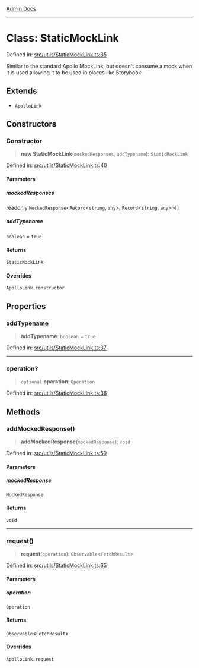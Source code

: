 [Admin Docs](/)

***

# Class: StaticMockLink

Defined in: [src/utils/StaticMockLink.ts:35](https://github.com/PalisadoesFoundation/talawa-admin/blob/main/src/utils/StaticMockLink.ts#L35)

Similar to the standard Apollo MockLink, but doesn't consume a mock
when it is used allowing it to be used in places like Storybook.

## Extends

- `ApolloLink`

## Constructors

### Constructor

> **new StaticMockLink**(`mockedResponses`, `addTypename`): `StaticMockLink`

Defined in: [src/utils/StaticMockLink.ts:40](https://github.com/PalisadoesFoundation/talawa-admin/blob/main/src/utils/StaticMockLink.ts#L40)

#### Parameters

##### mockedResponses

readonly `MockedResponse`\<`Record`\<`string`, `any`\>, `Record`\<`string`, `any`\>\>[]

##### addTypename

`boolean` = `true`

#### Returns

`StaticMockLink`

#### Overrides

`ApolloLink.constructor`

## Properties

### addTypename

> **addTypename**: `boolean` = `true`

Defined in: [src/utils/StaticMockLink.ts:37](https://github.com/PalisadoesFoundation/talawa-admin/blob/main/src/utils/StaticMockLink.ts#L37)

***

### operation?

> `optional` **operation**: `Operation`

Defined in: [src/utils/StaticMockLink.ts:36](https://github.com/PalisadoesFoundation/talawa-admin/blob/main/src/utils/StaticMockLink.ts#L36)

## Methods

### addMockedResponse()

> **addMockedResponse**(`mockedResponse`): `void`

Defined in: [src/utils/StaticMockLink.ts:50](https://github.com/PalisadoesFoundation/talawa-admin/blob/main/src/utils/StaticMockLink.ts#L50)

#### Parameters

##### mockedResponse

`MockedResponse`

#### Returns

`void`

***

### request()

> **request**(`operation`): `Observable`\<`FetchResult`\>

Defined in: [src/utils/StaticMockLink.ts:65](https://github.com/PalisadoesFoundation/talawa-admin/blob/main/src/utils/StaticMockLink.ts#L65)

#### Parameters

##### operation

`Operation`

#### Returns

`Observable`\<`FetchResult`\>

#### Overrides

`ApolloLink.request`
